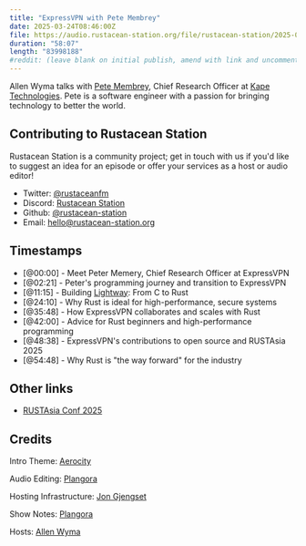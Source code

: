 ```yaml
---
title: "ExpressVPN with Pete Membrey"
date: 2025-03-24T08:46:00Z
file: https://audio.rustacean-station.org/file/rustacean-station/2025-03-24-pete-membrey.mp3
duration: "58:07"
length: "83998188"
#reddit: (leave blank on initial publish, amend with link and uncomment this line after Reddit thread has been posted)
---
```

Allen Wyma talks with [Pete Membrey](https://the.engineer/), Chief Research Officer at [Kape Technologies](https://www.kape.com/). Pete is a software engineer with a passion for bringing technology to better the world.

## Contributing to Rustacean Station

Rustacean Station is a community project; get in touch with us if you'd like to suggest an idea for an episode or offer your services as a host or audio editor!

- Twitter: [@rustaceanfm](https://twitter.com/rustaceanfm)
- Discord: [Rustacean Station](https://discord.gg/cHc3Gyc)
- Github: [@rustacean-station](https://github.com/rustacean-station/)
- Email: [hello@rustacean-station.org](mailto:hello@rustacean-station.org)

## Timestamps 
- [@00:00] - Meet Peter Memery, Chief Research Officer at ExpressVPN
- [@02:21] - Peter's programming journey and transition to ExpressVPN
- [@11:15] - Building [Lightway](https://www.expressvpn.com/lightway): From C to Rust
- [@24:10] - Why Rust is ideal for high-performance, secure systems
- [@35:48] - How ExpressVPN collaborates and scales with Rust
- [@42:00] - Advice for Rust beginners and high-performance programming
- [@48:38] - ExpressVPN's contributions to open source and RUSTAsia 2025
- [@54:48] - Why Rust is "the way forward" for the industry

## Other links
- [RUSTAsia Conf 2025](https://www.rustasiaconf.com/?utm_source=podcast&utm_medium=rustacean-station&utm_campaign=2025-03-24-pete-membrey)

## Credits
Intro Theme: [Aerocity](https://twitter.com/AerocityMusic)

Audio Editing: [Plangora](https://twitter.com/plangora)

Hosting Infrastructure: [Jon Gjengset](https://twitter.com/jonhoo/)

Show Notes: [Plangora](https://twitter.com/plangora)

Hosts: [Allen Wyma](https://twitter.com/allenwyma)
